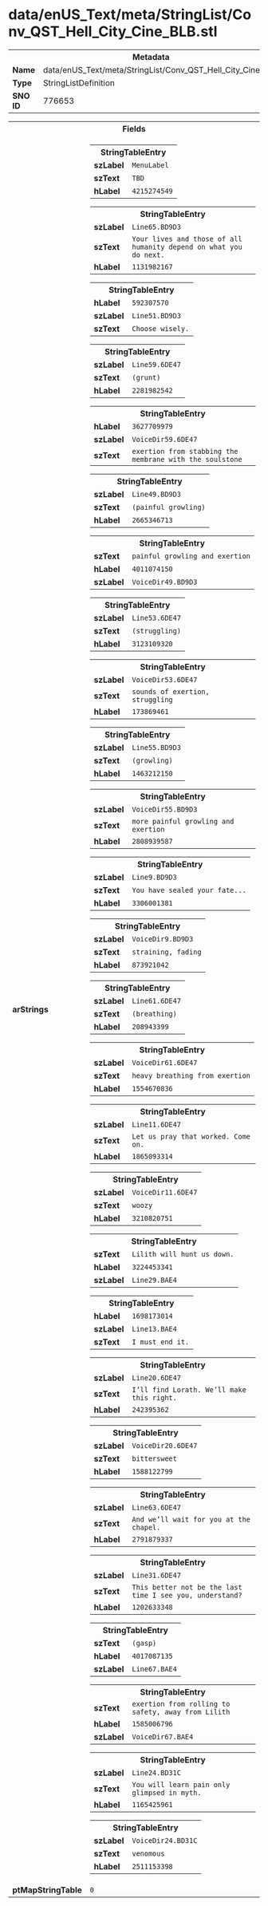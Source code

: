 <h1>data/enUS_Text/meta/StringList/Conv_QST_Hell_City_Cine_BLB.stl</h1><table><tr><th colspan="100%">Metadata</th></tr><tr><td><b>Name</b></td><td>data/enUS_Text/meta/StringList/Conv_QST_Hell_City_Cine_BLB.stl</td></tr><tr><td><b>Type</b></td><td>StringListDefinition</td></tr><tr><td><b>SNO ID</b></td><td>776653</td></tr></table>

<table><tr><th colspan="100%">Fields</th></tr><tr><td><b>arStrings</b></td><td><table><tr><th colspan="100%">StringTableEntry</th></tr><tr><td><b>szLabel</b></td><td><code>MenuLabel</code></td></tr><tr><td><b>szText</b></td><td><code>TBD</code></td></tr><tr><td><b>hLabel</b></td><td><code>4215274549</code></td></tr></table>


<table><tr><th colspan="100%">StringTableEntry</th></tr><tr><td><b>szLabel</b></td><td><code>Line65.BD9D3</code></td></tr><tr><td><b>szText</b></td><td><code>Your lives and those of all humanity depend on what you do next.</code></td></tr><tr><td><b>hLabel</b></td><td><code>1131982167</code></td></tr></table>


<table><tr><th colspan="100%">StringTableEntry</th></tr><tr><td><b>hLabel</b></td><td><code>592307570</code></td></tr><tr><td><b>szLabel</b></td><td><code>Line51.BD9D3</code></td></tr><tr><td><b>szText</b></td><td><code>Choose wisely.</code></td></tr></table>


<table><tr><th colspan="100%">StringTableEntry</th></tr><tr><td><b>szLabel</b></td><td><code>Line59.6DE47</code></td></tr><tr><td><b>szText</b></td><td><code>(grunt)</code></td></tr><tr><td><b>hLabel</b></td><td><code>2281982542</code></td></tr></table>


<table><tr><th colspan="100%">StringTableEntry</th></tr><tr><td><b>hLabel</b></td><td><code>3627709979</code></td></tr><tr><td><b>szLabel</b></td><td><code>VoiceDir59.6DE47</code></td></tr><tr><td><b>szText</b></td><td><code>exertion from stabbing the membrane with the soulstone</code></td></tr></table>


<table><tr><th colspan="100%">StringTableEntry</th></tr><tr><td><b>szLabel</b></td><td><code>Line49.BD9D3</code></td></tr><tr><td><b>szText</b></td><td><code>(painful growling)</code></td></tr><tr><td><b>hLabel</b></td><td><code>2665346713</code></td></tr></table>


<table><tr><th colspan="100%">StringTableEntry</th></tr><tr><td><b>szText</b></td><td><code>painful growling and exertion</code></td></tr><tr><td><b>hLabel</b></td><td><code>4011074150</code></td></tr><tr><td><b>szLabel</b></td><td><code>VoiceDir49.BD9D3</code></td></tr></table>


<table><tr><th colspan="100%">StringTableEntry</th></tr><tr><td><b>szLabel</b></td><td><code>Line53.6DE47</code></td></tr><tr><td><b>szText</b></td><td><code>(struggling)</code></td></tr><tr><td><b>hLabel</b></td><td><code>3123109320</code></td></tr></table>


<table><tr><th colspan="100%">StringTableEntry</th></tr><tr><td><b>szLabel</b></td><td><code>VoiceDir53.6DE47</code></td></tr><tr><td><b>szText</b></td><td><code>sounds of exertion, struggling</code></td></tr><tr><td><b>hLabel</b></td><td><code>173869461</code></td></tr></table>


<table><tr><th colspan="100%">StringTableEntry</th></tr><tr><td><b>szLabel</b></td><td><code>Line55.BD9D3</code></td></tr><tr><td><b>szText</b></td><td><code>(growling)</code></td></tr><tr><td><b>hLabel</b></td><td><code>1463212150</code></td></tr></table>


<table><tr><th colspan="100%">StringTableEntry</th></tr><tr><td><b>szLabel</b></td><td><code>VoiceDir55.BD9D3</code></td></tr><tr><td><b>szText</b></td><td><code>more painful growling and exertion</code></td></tr><tr><td><b>hLabel</b></td><td><code>2808939587</code></td></tr></table>


<table><tr><th colspan="100%">StringTableEntry</th></tr><tr><td><b>szLabel</b></td><td><code>Line9.BD9D3</code></td></tr><tr><td><b>szText</b></td><td><code>You have sealed your fate...</code></td></tr><tr><td><b>hLabel</b></td><td><code>3306001381</code></td></tr></table>


<table><tr><th colspan="100%">StringTableEntry</th></tr><tr><td><b>szLabel</b></td><td><code>VoiceDir9.BD9D3</code></td></tr><tr><td><b>szText</b></td><td><code>straining, fading</code></td></tr><tr><td><b>hLabel</b></td><td><code>873921042</code></td></tr></table>


<table><tr><th colspan="100%">StringTableEntry</th></tr><tr><td><b>szLabel</b></td><td><code>Line61.6DE47</code></td></tr><tr><td><b>szText</b></td><td><code>(breathing)</code></td></tr><tr><td><b>hLabel</b></td><td><code>208943399</code></td></tr></table>


<table><tr><th colspan="100%">StringTableEntry</th></tr><tr><td><b>szLabel</b></td><td><code>VoiceDir61.6DE47</code></td></tr><tr><td><b>szText</b></td><td><code>heavy breathing from exertion</code></td></tr><tr><td><b>hLabel</b></td><td><code>1554670836</code></td></tr></table>


<table><tr><th colspan="100%">StringTableEntry</th></tr><tr><td><b>szLabel</b></td><td><code>Line11.6DE47</code></td></tr><tr><td><b>szText</b></td><td><code>Let us pray that worked. Come on.</code></td></tr><tr><td><b>hLabel</b></td><td><code>1865093314</code></td></tr></table>


<table><tr><th colspan="100%">StringTableEntry</th></tr><tr><td><b>szLabel</b></td><td><code>VoiceDir11.6DE47</code></td></tr><tr><td><b>szText</b></td><td><code>woozy</code></td></tr><tr><td><b>hLabel</b></td><td><code>3210820751</code></td></tr></table>


<table><tr><th colspan="100%">StringTableEntry</th></tr><tr><td><b>szText</b></td><td><code>Lilith will hunt us down.</code></td></tr><tr><td><b>hLabel</b></td><td><code>3224453341</code></td></tr><tr><td><b>szLabel</b></td><td><code>Line29.BAE4</code></td></tr></table>


<table><tr><th colspan="100%">StringTableEntry</th></tr><tr><td><b>hLabel</b></td><td><code>1698173014</code></td></tr><tr><td><b>szLabel</b></td><td><code>Line13.BAE4</code></td></tr><tr><td><b>szText</b></td><td><code>I must end it.</code></td></tr></table>


<table><tr><th colspan="100%">StringTableEntry</th></tr><tr><td><b>szLabel</b></td><td><code>Line20.6DE47</code></td></tr><tr><td><b>szText</b></td><td><code>I’ll find Lorath. We’ll make this right.</code></td></tr><tr><td><b>hLabel</b></td><td><code>242395362</code></td></tr></table>


<table><tr><th colspan="100%">StringTableEntry</th></tr><tr><td><b>szLabel</b></td><td><code>VoiceDir20.6DE47</code></td></tr><tr><td><b>szText</b></td><td><code>bittersweet</code></td></tr><tr><td><b>hLabel</b></td><td><code>1588122799</code></td></tr></table>


<table><tr><th colspan="100%">StringTableEntry</th></tr><tr><td><b>szLabel</b></td><td><code>Line63.6DE47</code></td></tr><tr><td><b>szText</b></td><td><code>And we’ll wait for you at the chapel.</code></td></tr><tr><td><b>hLabel</b></td><td><code>2791879337</code></td></tr></table>


<table><tr><th colspan="100%">StringTableEntry</th></tr><tr><td><b>szLabel</b></td><td><code>Line31.6DE47</code></td></tr><tr><td><b>szText</b></td><td><code>This better not be the last time I see you, understand?</code></td></tr><tr><td><b>hLabel</b></td><td><code>1202633348</code></td></tr></table>


<table><tr><th colspan="100%">StringTableEntry</th></tr><tr><td><b>szText</b></td><td><code>(gasp)</code></td></tr><tr><td><b>hLabel</b></td><td><code>4017087135</code></td></tr><tr><td><b>szLabel</b></td><td><code>Line67.BAE4</code></td></tr></table>


<table><tr><th colspan="100%">StringTableEntry</th></tr><tr><td><b>szText</b></td><td><code>exertion from rolling to safety, away from Lilith</code></td></tr><tr><td><b>hLabel</b></td><td><code>1585006796</code></td></tr><tr><td><b>szLabel</b></td><td><code>VoiceDir67.BAE4</code></td></tr></table>


<table><tr><th colspan="100%">StringTableEntry</th></tr><tr><td><b>szLabel</b></td><td><code>Line24.BD31C</code></td></tr><tr><td><b>szText</b></td><td><code>You will learn pain only glimpsed in myth.</code></td></tr><tr><td><b>hLabel</b></td><td><code>1165425961</code></td></tr></table>


<table><tr><th colspan="100%">StringTableEntry</th></tr><tr><td><b>szLabel</b></td><td><code>VoiceDir24.BD31C</code></td></tr><tr><td><b>szText</b></td><td><code>venomous</code></td></tr><tr><td><b>hLabel</b></td><td><code>2511153398</code></td></tr></table>


</td></tr><tr><td><b>ptMapStringTable</b></td><td><code>0</code></td></tr></table>

